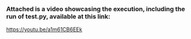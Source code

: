 ### Attached is a video showcasing the execution, including the run of test.py, available at this link: 

https://youtu.be/a1m61CB6EEk
